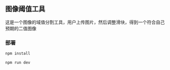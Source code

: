 ## 图像阈值工具

这是一个图像的域值分割工具，用户上传图片，然后调整滑块，得到一个符合自己预期的二值图像

### 部署

```bash
npm install
```

```bash
npm run dev
```
